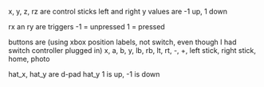 x, y, z, rz
are control sticks left and right
y values are -1 up, 1 down

rx an ry are triggers
-1 = unpressed
1 = pressed

buttons are (using xbox position labels, not switch, even though I had switch controller plugged in)
x, a, b, y, lb, rb, lt, rt, -, +, left stick, right stick, home, photo

hat_x, hat_y are d-pad
hat_y 1 is up, -1 is down

